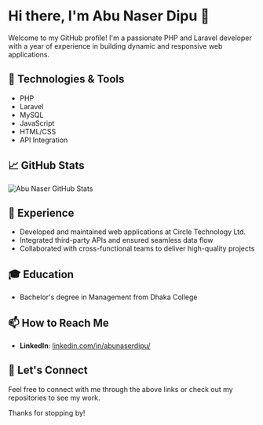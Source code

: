 # Hi there, I'm Abu Naser Dipu 👋

Welcome to my GitHub profile! I'm a passionate PHP and Laravel developer with a year of experience in building dynamic and responsive web applications.

## 🔧 Technologies & Tools
- PHP
- Laravel
- MySQL
- JavaScript
- HTML/CSS
- API Integration

## 📈 GitHub Stats
![Abu Naser GitHub Stats](https://github-readme-stats.vercel.app/api?username=abunaserdipu&show_icons=true&hide_border=true)

<!-- ## 📚 Projects
Here are a few projects I've worked on:
- **[Project 1](link-to-project)**: Brief description.
- **[Project 2](link-to-project)**: Brief description.
- **[Project 3](link-to-project)**: Brief description. -->

## 💼 Experience
- Developed and maintained web applications at Circle Technology Ltd.
- Integrated third-party APIs and ensured seamless data flow
- Collaborated with cross-functional teams to deliver high-quality projects

## 🎓 Education
- Bachelor's degree in Management from Dhaka College

## 📫 How to Reach Me
- **LinkedIn**: [linkedin.com/in/abunaserdipu/](https://www.linkedin.com/in/abunaserdipu/)
<!-- - **Email**: [mdabunaserdipu@gmail.com](mailto:your-email@example.com)
 - **Website/Portfolio**: [your-website.com](link-to-website)

 ## 🌟 Fun Fact
[Include an interesting or fun fact about yourself] -->

## 🔗 Let's Connect
Feel free to connect with me through the above links or check out my repositories to see my work.

Thanks for stopping by!
